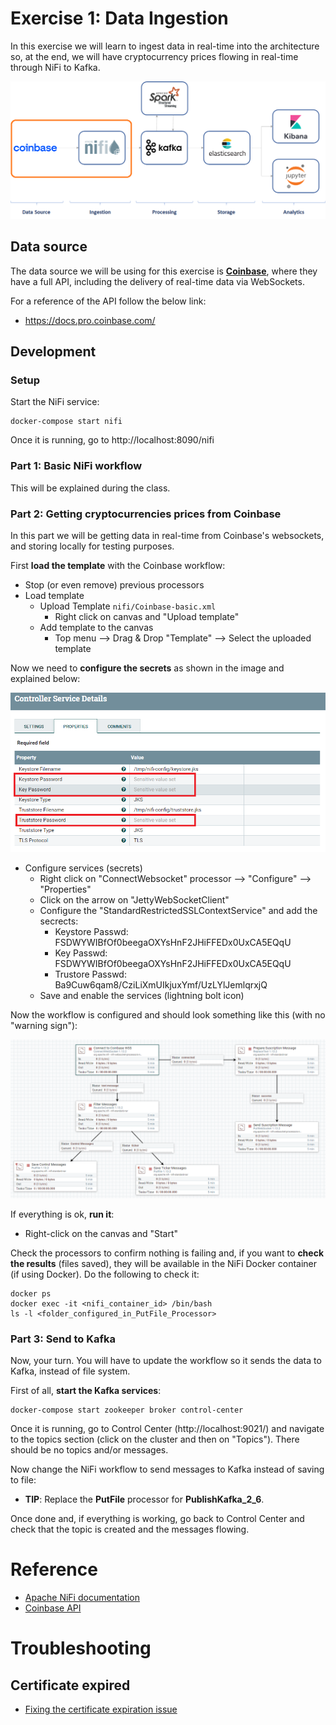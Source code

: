 # Exercise 1: Data Ingestion

In this exercise we will learn to ingest data in real-time into the architecture so, at the end, we will have cryptocurrency prices flowing in real-time through NiFi to Kafka.

![Exercise architecture](../img/architecture_exercise1.png)

## Data source

The data source we will be using for this exercise is [**Coinbase**](https://www.coinbase.com/), where they have a full API, including the delivery of real-time data via WebSockets.

For a reference of the API follow the below link:

* https://docs.pro.coinbase.com/

## Development

### Setup

Start the NiFi service:

```
docker-compose start nifi
```

Once it is running, go to http://localhost:8090/nifi


### Part 1: Basic NiFi workflow

This will be explained during the class.

### Part 2: Getting cryptocurrencies prices from Coinbase

In this part we will be getting data in real-time from Coinbase's websockets, and storing locally for testing purposes.

First **load the template** with the Coinbase workflow:

* Stop (or even remove) previous processors
* Load template
  * Upload Template `nifi/Coinbase-basic.xml`
    * Right click on canvas and "Upload template"
  * Add template to the canvas
    * Top menu --> Drag & Drop "Template" --> Select the uploaded template

Now we need to **configure the secrets** as shown in the image and explained below:

![NiFi Service Secrets](../img/nifi-secrets.png)

* Configure services (secrets)
  * Right click on "ConnectWebsocket" processor --> "Configure" --> "Properties"
  * Click on the arrow on "JettyWebSocketClient"
  * Configure the "StandardRestrictedSSLContextService" and add the secrects:
    * Keystore Passwd: FSDWYWIBfOf0beegaOXYsHnF2JHiFFEDx0UxCA5EQqU
    * Key Passwd: FSDWYWIBfOf0beegaOXYsHnF2JHiFFEDx0UxCA5EQqU
    * Trustore Passwd: Ba9Cuw6qam8/CziLiXmUIkjuxYmf/UzLYlJemlqrxjQ
  * Save and enable the services (lightning bolt icon)

Now the workflow is configured and should look something like this (with no "warning sign"):

![NiFi Flow Basic](../img/nifi-flow-basic.png)

If everything is ok, **run it**:

* Right-click on the canvas and "Start"

Check the processors to confirm nothing is failing and, if you want to **check the results** (files saved), they will be available in the NiFi Docker container (if using Docker). Do the following to check it:

```
docker ps
docker exec -it <nifi_container_id> /bin/bash
ls -l <folder_configured_in_PutFile_Processor>
```

### Part 3: Send to Kafka

Now, your turn. You will have to update the workflow so it sends the data to Kafka, instead of file system.

First of all, **start the Kafka services**:

```
docker-compose start zookeeper broker control-center
```

Once it is running, go to Control Center (http://localhost:9021/) and navigate to the topics section (click on the cluster and then on "Topics"). There should be no topics and/or messages.

Now change the NiFi workflow to send messages to Kafka instead of saving to file:

* **TIP**: Replace the **PutFile** processor for **PublishKafka_2_6**.

Once done and, if everything is working, go back to Control Center and check that the topic is created and the messages flowing.

# Reference

* [Apache NiFi documentation](https://nifi.apache.org/docs.html)
* [Coinbase API](https://docs.pro.coinbase.com/)

# Troubleshooting

## Certificate expired

* [Fixing the certificate expiration issue](troubleshooting)